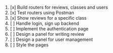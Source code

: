 1. [x] Build routers for reviews, classes and users
2. [x] Test routers using Postman
3. [x] Show reviews for a specific class
4. [ ] Handle login, sign up backend
5. [ ] Implement the authentication page
6. [ ] Design a panel for writing review
7. [ ] Design a panel for user management
8. [ ] Style the pages